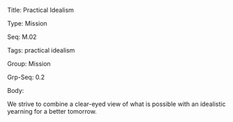 Title:  Practical Idealism

Type:   Mission

Seq:    M.02

Tags:   practical idealism

Group:   Mission

Grp-Seq: 0.2

Body:   
 
We strive to combine a clear-eyed view of what is possible with an idealistic yearning for a better tomorrow.

